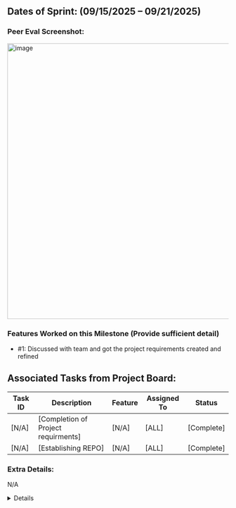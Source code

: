 
## Dates of Sprint: (09/15/2025 – 09/21/2025)

### Peer Eval Screenshot:

<img width="1092" height="626" alt="image" src="https://github.com/user-attachments/assets/1cd5aa35-ccdd-41b8-a9e8-a50ae9f1a9c3" />


### Features Worked on this Milestone (Provide sufficient detail)
  * #1: Discussed with team and got the project requirements created and refined


## Associated Tasks from Project Board:

| Task ID | Description        | Feature   | Assigned To | Status   |
| ------- | ------------------ | --------- | ----------- | -------- |
| [N/A]   | [Completion of Project requirments] | [N/A] | [ALL]  | [Complete] |
| [N/A]   | [Establishing REPO]| [N/A]     | [ALL]       | [Complete]|



### Extra Details:

N/A
<details>
